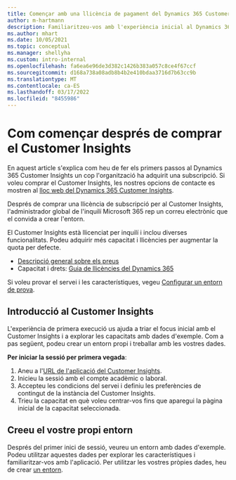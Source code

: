 ```yaml
---
title: Començar amb una llicència de pagament del Dynamics 365 Customer Insights
author: m-hartmann
description: Familiaritzeu-vos amb l'experiència inicial al Dynamics 365 Customer Insights i exploreu les seves capacitats.
ms.author: mhart
ms.date: 10/05/2021
ms.topic: conceptual
ms.manager: shellyha
ms.custom: intro-internal
ms.openlocfilehash: fa6ea6e96de3d382c1426b383a057c8ce4f67ccf
ms.sourcegitcommit: d168a738a08adb8b4b2e410bdaa3716d7b63cc9b
ms.translationtype: MT
ms.contentlocale: ca-ES
ms.lasthandoff: 03/17/2022
ms.locfileid: "8455986"
---
```

# <a name="get-started-after-purchasing-customer-insights"></a>Com començar després de comprar el Customer Insights

En aquest article s'explica com heu de fer els primers passos al Dynamics 365 Customer Insights un cop l'organització ha adquirit una subscripció. Si voleu comprar el Customer Insights, les nostres opcions de contacte es mostren al [lloc web del Dynamics 365 Customer Insights](https://dynamics.microsoft.com/ai/customer-insights/). 

Després de comprar una llicència de subscripció per al Customer Insights, l'administrador global de l'inquilí Microsoft 365 rep un correu electrònic que el convida a crear l'entorn. 

El Customer Insights està llicenciat per inquilí i inclou diverses funcionalitats. Podeu adquirir més capacitat i llicències per augmentar la quota per defecte. 
- [Descripció general sobre els preus](https://dynamics.microsoft.com/ai/customer-insights/pricing/)
- Capacitat i drets: [Guia de llicències del Dynamics 365](https://go.microsoft.com/fwlink/?LinkId=866544)

Si voleu provar el servei i les característiques, vegeu [Configurar un entorn de prova](trial-signup.md).

## <a name="start-with-customer-insights"></a>Introducció al Customer Insights

L'experiència de primera execució us ajuda a triar el focus inicial amb el Customer Insights i a explorar les capacitats amb dades d'exemple. Com a pas següent, podeu crear un entorn propi i treballar amb les vostres dades.

**Per iniciar la sessió per primera vegada**:

1. Aneu a l'[URL de l'aplicació del Customer Insights](https://home.ci.ai.dynamics.com).
1. Inicieu la sessió amb el compte acadèmic o laboral. 
1. Accepteu les condicions del servei i definiu les preferències de contingut de la instància del Customer Insights.
1. Trieu la capacitat en què voleu centrar-vos fins que aparegui la pàgina inicial de la capacitat seleccionada.

## <a name="create-your-own-environment"></a>Creeu el vostre propi entorn

Després del primer inici de sessió, veureu un entorn amb dades d'exemple. Podeu utilitzar aquestes dades per explorar les característiques i familiaritzar-vos amb l'aplicació. Per utilitzar les vostres pròpies dades, heu de crear [un entorn](/dynamics365/customer-insights/audience-insights/create-environment).